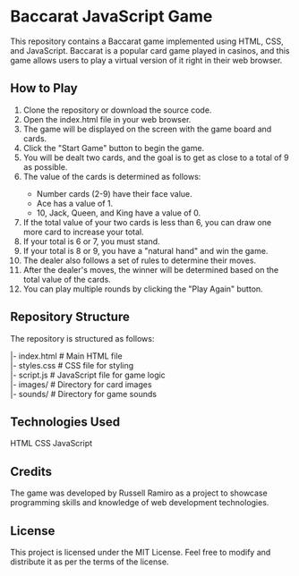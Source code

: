 # Baccarat JavaScript Game

This repository contains a Baccarat game implemented using HTML, CSS, and JavaScript. Baccarat is a popular card game played in casinos, and this game allows users to play a virtual version of it right in their web browser.

## How to Play
<ol>
<li>Clone the repository or download the source code.</li>
<li>Open the index.html file in your web browser.</li>
<li>The game will be displayed on the screen with the game board and cards.</li>
<li>Click the "Start Game" button to begin the game.</li>
<li>You will be dealt two cards, and the goal is to get as close to a total of 9 as possible.</li>
<li>The value of the cards is determined as follows:</li>
  <ul>
    <li>Number cards (2-9) have their face value.</li>
    <li>Ace has a value of 1.</li>
    <li>10, Jack, Queen, and King have a value of 0.</li>
  </ul>
<li>If the total value of your two cards is less than 6, you can draw one more card to increase your total.</li>
<li>If your total is 6 or 7, you must stand.</li>
<li>If your total is 8 or 9, you have a "natural hand" and win the game.</li>
<li>The dealer also follows a set of rules to determine their moves.</li>
<li>After the dealer's moves, the winner will be determined based on the total value of the cards.</li>
<li>You can play multiple rounds by clicking the "Play Again" button.</li>
</ol>

## Repository Structure

The repository is structured as follows:

|- index.html           # Main HTML file<br/>
|- styles.css           # CSS file for styling<br/>
|- script.js            # JavaScript file for game logic<br/>
|- images/              # Directory for card images<br/>
|- sounds/              # Directory for game sounds <br/>

## Technologies Used

HTML
CSS
JavaScript

## Credits

The game was developed by Russell Ramiro as a project to showcase programming skills and knowledge of web development technologies.

## License

This project is licensed under the MIT License. Feel free to modify and distribute it as per the terms of the license. 
